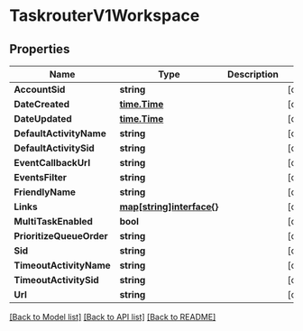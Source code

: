 # TaskrouterV1Workspace

## Properties

Name | Type | Description | Notes
------------ | ------------- | ------------- | -------------
**AccountSid** | **string** |  | [optional] 
**DateCreated** | [**time.Time**](time.Time.md) |  | [optional] 
**DateUpdated** | [**time.Time**](time.Time.md) |  | [optional] 
**DefaultActivityName** | **string** |  | [optional] 
**DefaultActivitySid** | **string** |  | [optional] 
**EventCallbackUrl** | **string** |  | [optional] 
**EventsFilter** | **string** |  | [optional] 
**FriendlyName** | **string** |  | [optional] 
**Links** | [**map[string]interface{}**](.md) |  | [optional] 
**MultiTaskEnabled** | **bool** |  | [optional] 
**PrioritizeQueueOrder** | **string** |  | [optional] 
**Sid** | **string** |  | [optional] 
**TimeoutActivityName** | **string** |  | [optional] 
**TimeoutActivitySid** | **string** |  | [optional] 
**Url** | **string** |  | [optional] 

[[Back to Model list]](../README.md#documentation-for-models) [[Back to API list]](../README.md#documentation-for-api-endpoints) [[Back to README]](../README.md)


